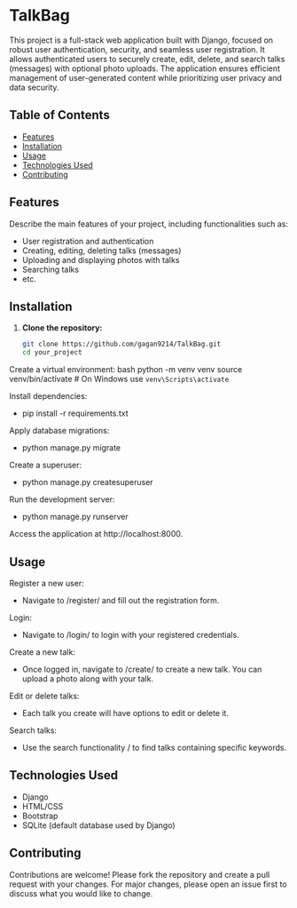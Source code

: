 # TalkBag

This project is a full-stack web application built with Django, focused on robust user authentication, security, and seamless user registration. It allows authenticated users to securely create, edit, delete, and search talks (messages) with optional photo uploads. The application ensures efficient management of user-generated content while prioritizing user privacy and data security.

## Table of Contents

- [Features](#features)
- [Installation](#installation)
- [Usage](#usage)
- [Technologies Used](#technologies-used)
- [Contributing](#contributing)

## Features

Describe the main features of your project, including functionalities such as:
- User registration and authentication
- Creating, editing, deleting talks (messages)
- Uploading and displaying photos with talks
- Searching talks
- etc.

## Installation

1. **Clone the repository:**

   ```bash
   git clone https://github.com/gagan9214/TalkBag.git
   cd your_project

Create a virtual environment:
bash
python -m venv venv
source venv/bin/activate  # On Windows use `venv\Scripts\activate`

Install dependencies:
- pip install -r requirements.txt

Apply database migrations:
- python manage.py migrate

Create a superuser:
- python manage.py createsuperuser

Run the development server:
- python manage.py runserver

Access the application at http://localhost:8000.

## Usage

Register a new user:
- Navigate to /register/ and fill out the registration form.

Login:
- Navigate to /login/ to login with your registered credentials.

Create a new talk:
- Once logged in, navigate to /create/ to create a new talk. You can upload a photo along with your talk.

Edit or delete talks:
- Each talk you create will have options to edit or delete it.

Search talks:
- Use the search functionality / to find talks containing specific keywords.

## Technologies Used
- Django
- HTML/CSS
- Bootstrap
- SQLite (default database used by Django)

## Contributing
Contributions are welcome! Please fork the repository and create a pull request with your changes. For major changes, please open an issue first to discuss what you would like to change.
